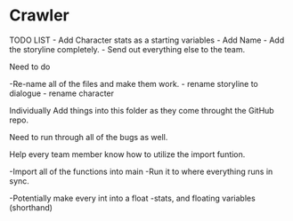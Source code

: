 # Crawler

TODO LIST
    - Add Character stats as a starting variables
    - Add Name
    - Add the storyline completely.
    - Send out everything else to the team.
    


Need to do

-Re-name all of the files and make them work.
    - rename storyline to dialogue
    - rename character

Individually Add things into this folder as they come throught the GitHub repo.

Need to run through all of the bugs as well.

Help every team member know how to utilize the import funtion.

-Import all of the functions into main
-Run it to where everything runs in sync.

-Potentially make every int into a float
	-stats, and floating variables (shorthand)

